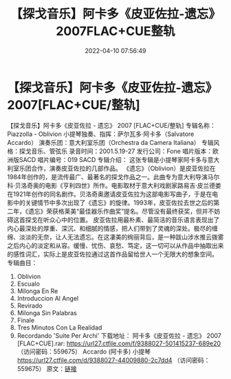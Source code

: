 ﻿---
title: 【探戈音乐】阿卡多《皮亚佐拉-遗忘》2007FLAC+CUE整轨
date: 2022-04-10 07:56:49
categories: 古典音乐、新世纪、纯音雅乐
tags: 纯音雅乐
---
# 【探戈音乐】阿卡多《皮亚佐拉-遗忘》2007[FLAC+CUE/整轨]

【探戈音乐】阿卡多《皮亚佐拉 - 遗忘》 2007 [FLAC+CUE/整轨]
专辑名称：Piazzolla - Oblivion
小提琴独奏、指挥：萨尔瓦多·阿卡多（Salvatore Accardo）
演奏乐团：意大利室乐团（Orchestra da Camera Italiana）
专辑风格：探戈音乐、管弦乐
录音时间：2001.5.19-27
发行公司：Fone
唱片版本：欧洲版SACD
唱片编号：019 SACD
专辑介绍：
这张专辑是小提琴家阿卡多与意大利室乐团合作，演奏皮亚佐拉的几部作品。
《遗忘》（Oblivion）是皮亚佐拉在1984年创作的，是流传最广、最著名的探戈作品之一。此曲专为意大利导演马尔科·贝洛奇奥的电影《亨利四世》所作。电影取材于意大利戏剧家路易吉·皮兰德娄在1921年创作的同名剧作。贝洛奇奥邀请皮亚佐拉为这部电影写曲子，于是在电影中的关键情节中多次出现了《遗忘》的旋律。1993年，皮亚佐拉去世之后的第二年，《遗忘》荣获格莱美“最佳器乐作曲奖”提名。尽管没有最终获奖，但并不妨碍这首探戈在听众心中的位置。
皮亚佐拉用最朴素、最简洁的音乐语言表现出了内心最深处的厚重、深沉、和细腻的情感，把人们带到了灵魂的深处。极尽的缠绵、淡淡的无奈，让人无法遗忘。在这凄美的绚丽背后，是一种跋山涉水推云拨雾之后内心的淡定和从容。缓慢、忧伤、哀愁、笃定，这一切可以从作品中抽取出来的感性词汇，实际上是皮亚佐拉通过这首作品留给世人一个无限大的想象空间。
专辑曲目：
01. Oblivion
02. Escualo
03. Milonga En Re
04. Introduccion Al Angel
05. Revirado
06. Milonga Sin Palabras
07. Finale
08. Tres Minutos Con La Realidad
09. Recordando 'Suite Per Archi'
下载地址：
阿卡多《皮亚佐拉 - 遗忘》 2007 [FLAC+CUE].rar: https://url27.ctfile.com/f/9388027-501415237-689e20
（访问密码：559675）
Accardo (阿卡多) 小提琴
https://url27.ctfile.com/d/9388027-44009880-2c7dd4
（访问密码：559675）
原文：[链接](https://blog.sina.com.cn/s/blog_1647c7e7601030wlf.html)